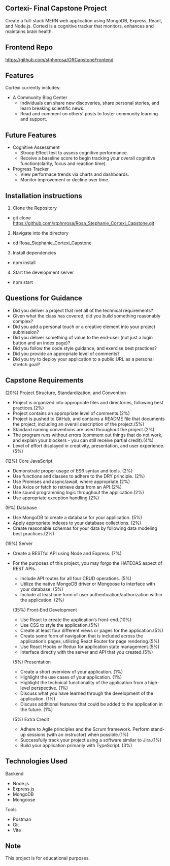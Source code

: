 ## Cortexi- Final Capstone Project
Create a full-stack MERN web application using MongoDB, Express, React, and Node.js.
Cortexi is a cognitive tracker that monitors, enhances and maintains brain health.

## Frontend Repo
https://github.com/stphnrosa/OffCapstoneFrontend

## Features
Cortexi currently includes:

  - A Community Blog Center
     - Individuals can share new discoveries, share personal stories, and learn breaking scientific news.
     - Read and comment on others' posts to foster community learning and support. 

## Future Features
  - Cognitive Assessment 
     - Stroop Effect test to assess cognitive performance. 
     - Receive a baseline score to begin tracking your overall cognitive function(clarity, focus and reaction time).
  - Progress Tracker
     - View performace trends via charts and dashboards. 
     - Monitor improvement or decline over time.

## Installation instructions
1. Clone the Repository
 - git clone https://github.com/stphnrosa/Rosa_Stephanie_Cortexi_Capstone.git
2. Navigate into the directory
 - cd Rosa_Stephanie_Cortexi_Capstone
3. Install dependencies
 - npm install
4. Start the development server
 - npm start

## Questions for Guidance
 - Did you deliver a project that met all of the technical requirements?
 - Given what the class has covered, did you build something reasonably complex?
 - Did you add a personal touch or a creative element into your project submission?
 - Did you deliver something of value to the end-user (not just a login button and an index page)?
 - Did you follow the code style guidance, and exercise best practices?
 - Did you provide an appropriate level of comments?
 - Did you try to deploy your application to a public URL as a personal stretch goal?


## Capstone Requirements
(20%) Project Structure, Standardization, and Convention
 - Project is organized into appropriate files and directories, following best practices.(2%)
 - Project contains an appropriate level of comments.(2%)
 - Project is pushed to GitHub, and contains a README file that documents the project, including an overall description of the project.(5%)
 - Standard naming conventions are used throughout the project.(2%)
 - The program runs without errors (comment out things that do not work, and explain your blockers - you can still receive partial credit).(4%)
 - Level of effort displayed in creativity, presentation, and user experience.(5%)

(12%) Core JavaScript
 - Demonstrate proper usage of ES6 syntax and tools. (2%)
 - Use functions and classes to adhere to the DRY principle. (2%)
 - Use Promises and async/await, where appropriate.(2%)
 - Use Axios or fetch to retrieve data from an API.(2%)
 - Use sound programming logic throughout the application.(2%)
 - Use appropriate exception handling.(2%)

(9%) Database
 - Use MongoDB to create a database for your application. (5%)
 - Apply appropriate indexes to your database collections. (2%)
 - Create reasonable schemas for your data by following data modeling best practices.(2%)

 (19%) Server
  - Create a RESTful API using Node and Express.  (7%)
* For the purposes of this project, you may forgo the HATEOAS aspect of REST APIs.
  - Include API routes for all four CRUD operations.  (5%)
  - Utilize the native MongoDB driver or Mongoose to interface with your database. (5%)
  - Include at least one form of user authentication/authorization within the application. (2%)

  (35%) Front-End Development
  - Use React to create the application’s front-end.(10%)
  - Use CSS to style the application.(5%)
  - Create at least four different views or pages for the application.(5%)
  - Create some form of navigation that is included across the application’s pages, utilizing React Router for page rendering.(5%)
  - Use React Hooks or Redux for application state management.(5%)
  - Interface directly with the server and API that you created.(5%)

  (5%) Presentation
  - Create a short overview of your application. (1%)
  - Highlight the use cases of your application. (1%)
  - Highlight the technical functionality of the application from a high-level perspective. (1%)
  - Discuss what you have learned through the development of the application. (1%)
  - Discuss additional features that could be added to the application in the future. (1%)

  (5%) Extra Credit
  - Adhere to Agile principles and the Scrum framework. Perform stand-up sessions (with an instructor) when possible.(1%)
  - Successfully track your project using a software similar to Jira.(1%)
  - Build your application primarily with TypeScript. (3%)

## Technologies Used
Backend
  - Node.js
  - Express.js
  - MongoDB
  - Mongoose
  
Tools
  - Postman
  - Git
  - Vite

## Note
This project is for educational purposes.